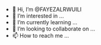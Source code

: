 - 👋 Hi, I’m @FAYEZALRWUILI
- 👀 I’m interested in ...
- 🌱 I’m currently learning ...
- 💞️ I’m looking to collaborate on ...
- 📫 How to reach me ...

<!---
FAYEZALRWUILI/FAYEZALRWUILI is a ✨ special ✨ repository because its `README.md` (this file) appears on your GitHub profile.
You can click the Preview link to take a look at your changes.
--->
